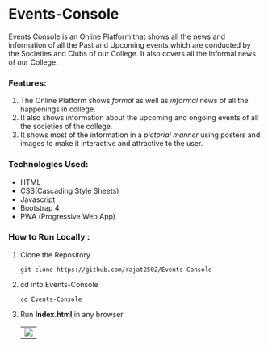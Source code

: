 # Events-Console

Events Console is an Online Platform that shows all the news and information of all the Past and Upcoming events which are conducted by the Societies and Clubs of our College. It also covers all the Informal news of our College.

### Features:

   1. The Online Platform shows _formal_ as well as _informal_ news of all the happenings in college.   
   2. It also shows information about the upcoming and ongoing events of all the societies of the college.  
   3. It shows most of the information in a _pictorial manner_ using posters and images to make it interactive and attractive to the user.

### Technologies Used:
   * HTML
   * CSS(Cascading Style Sheets)
   * Javascript
   * Bootstrap 4
   * PWA (Progressive Web App)
   
### How to Run Locally :
  
  1. Clone the Repository
  
     `git clone https://github.com/rajat2502/Events-Console`
  
  2. cd into Events-Console
  
      `cd Events-Console`
      
  3. Run **Index.html** in any browser
          
      <table><tr><td>
          <img src="https://user-images.githubusercontent.com/42200276/61961199-a78dc080-afe4-11e9-89ef-38906d824418.png" />
      </td></tr></table>
